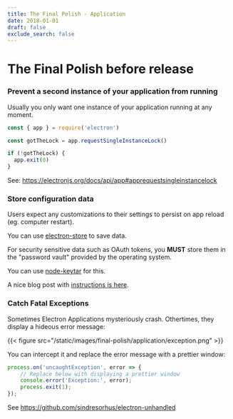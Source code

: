 ```yaml
---
title: The Final Polish - Application
date: 2018-01-01
draft: false
exclude_search: false
---
```


# The Final Polish before release

### Prevent a second instance of your application from running

Usually you only want one instance of your application running at any moment.

```javascript
const { app } = require('electron')

const gotTheLock = app.requestSingleInstanceLock()

if (!gotTheLock) {
  app.exit(0)
}
```

See: https://electronjs.org/docs/api/app#apprequestsingleinstancelock


### Store configuration data

Users expect any customizations to their settings to persist on app reload (eg. computer restart).

You can use [electron-store](https://github.com/sindresorhus/electron-store) to save data.

For security sensitive data such as OAuth tokens, you **MUST** store them in the "password vault" provided by the operating system.

You can use [node-keytar](https://github.com/atom/node-keytar) for this.

A nice blog post with [instructions is here](https://medium.com/cameron-nokes/how-to-securely-store-sensitive-information-in-electron-with-node-keytar-51af99f1cfc4).


### Catch Fatal Exceptions

Sometimes Electron Applications mysteriously crash. Othertimes, they display a hideous error message:

{{< figure src="/static/images/final-polish/application/exception.png" >}}


You can intercept it and replace the error message with a prettier window:

```javascript
process.on('uncaughtException', error => {
	// Replace below with displaying a prettier window
	console.error('Exception:', error); 
	process.exit(1);
});
```

See https://github.com/sindresorhus/electron-unhandled